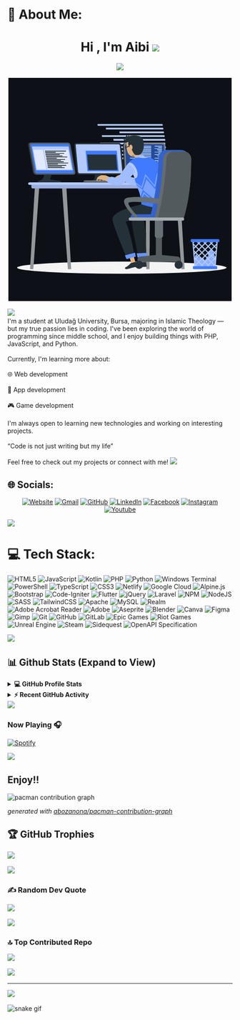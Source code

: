 # 💫 About Me:
<h1 align="center">Hi , I'm Aibi <img src="https://media.giphy.com/media/hvRJCLFzcasrR4ia7z/giphy.gif" width="35"></h1>
<p align="center">
 <a href="https://github.com/DenverCoder1/readme-typing-svg"><img src="https://readme-typing-svg.herokuapp.com?lines=Full-Stack+Web+Developer;Game%20|%20App%20|%20Web%20Development;Always%20learning%20new%20things&center=true&width=500&height=50&font=georgia"></a>
</p>
<p align="center"><img src="animation.gif" width="500" alt="animation.gif"></p>
<img src="https://user-images.githubusercontent.com/73097560/115834477-dbab4500-a447-11eb-908a-139a6edaec5c.gif">  
<br>
I'm a student at Uludağ University, Bursa, majoring in Islamic Theology — but my true passion lies in coding. I've been exploring the world of programming since middle school, and I enjoy building things with PHP, JavaScript, and Python.<br><br>Currently, I'm learning more about:<br><br>🌐 Web development<br><br>📱 App development<br><br>🎮 Game development<br><br>I'm always open to learning new technologies and working on interesting projects.<br><br>“Code is not just writing but my life”<br><br>Feel free to check out my projects or connect with me!

<img src="https://user-images.githubusercontent.com/73097560/115834477-dbab4500-a447-11eb-908a-139a6edaec5c.gif">  
<br>

## 🌐 Socials:

<p align="center">
  <a href="https://AibiProject.github.io/"><img src="https://img.icons8.com/bubbles/50/000000/web.png" alt="Website"/></a>
	<a href="mailto:faizdzakipaatria@gmail.com"><img src="https://img.icons8.com/bubbles/50/000000/gmail.png" alt="Gmail"/></a>
	<a href="https://github.com/AibiProject"><img src="https://img.icons8.com/bubbles/50/000000/github.png" alt="GitHub"/></a>
	<a href="https://linkedin.com/in/faiz-dzaki-patria"><img src="https://img.icons8.com/bubbles/50/000000/linkedin.png" alt="LinkedIn"/></a>
	<a href="https://www.facebook.com/faiz.dzaki"><img src="https://img.icons8.com/bubbles/50/000000/facebook-new.png" alt="Facebook"/></a>
	<a href="https://instagram.com/faizdzakii"><img src="https://img.icons8.com/bubbles/50/000000/instagram.png" alt="Instagram"/></a>
	<a href="https://www.youtube.com/@ftube1211"><img src="https://img.icons8.com/bubbles/50/000000/youtube.png" alt="Youtube"/></a>
	
</p>

<img src="https://user-images.githubusercontent.com/73097560/115834477-dbab4500-a447-11eb-908a-139a6edaec5c.gif">  
<br>

# 💻 Tech Stack:
![HTML5](https://img.shields.io/badge/html5-%23E34F26.svg?style=for-the-badge&logo=html5&logoColor=white) ![JavaScript](https://img.shields.io/badge/javascript-%23323330.svg?style=for-the-badge&logo=javascript&logoColor=%23F7DF1E) ![Kotlin](https://img.shields.io/badge/kotlin-%237F52FF.svg?style=for-the-badge&logo=kotlin&logoColor=white) ![PHP](https://img.shields.io/badge/php-%23777BB4.svg?style=for-the-badge&logo=php&logoColor=white) ![Python](https://img.shields.io/badge/python-3670A0?style=for-the-badge&logo=python&logoColor=ffdd54) ![Windows Terminal](https://img.shields.io/badge/Windows%20Terminal-%234D4D4D.svg?style=for-the-badge&logo=windows-terminal&logoColor=white) ![PowerShell](https://img.shields.io/badge/PowerShell-%235391FE.svg?style=for-the-badge&logo=powershell&logoColor=white) ![TypeScript](https://img.shields.io/badge/typescript-%23007ACC.svg?style=for-the-badge&logo=typescript&logoColor=white) ![CSS3](https://img.shields.io/badge/css3-%231572B6.svg?style=for-the-badge&logo=css3&logoColor=white) ![Netlify](https://img.shields.io/badge/netlify-%23000000.svg?style=for-the-badge&logo=netlify&logoColor=#00C7B7) ![Google Cloud](https://img.shields.io/badge/GoogleCloud-%234285F4.svg?style=for-the-badge&logo=google-cloud&logoColor=white) ![Alpine.js](https://img.shields.io/badge/alpinejs-white.svg?style=for-the-badge&logo=alpinedotjs&logoColor=%238BC0D0) ![Bootstrap](https://img.shields.io/badge/bootstrap-%238511FA.svg?style=for-the-badge&logo=bootstrap&logoColor=white) ![Code-Igniter](https://img.shields.io/badge/CodeIgniter-%23EF4223.svg?style=for-the-badge&logo=codeIgniter&logoColor=white) ![Flutter](https://img.shields.io/badge/Flutter-%2302569B.svg?style=for-the-badge&logo=Flutter&logoColor=white) ![jQuery](https://img.shields.io/badge/jquery-%230769AD.svg?style=for-the-badge&logo=jquery&logoColor=white) ![Laravel](https://img.shields.io/badge/laravel-%23FF2D20.svg?style=for-the-badge&logo=laravel&logoColor=white) ![NPM](https://img.shields.io/badge/NPM-%23CB3837.svg?style=for-the-badge&logo=npm&logoColor=white) ![NodeJS](https://img.shields.io/badge/node.js-6DA55F?style=for-the-badge&logo=node.js&logoColor=white) ![SASS](https://img.shields.io/badge/SASS-hotpink.svg?style=for-the-badge&logo=SASS&logoColor=white) ![TailwindCSS](https://img.shields.io/badge/tailwindcss-%2338B2AC.svg?style=for-the-badge&logo=tailwind-css&logoColor=white) ![Apache](https://img.shields.io/badge/apache-%23D42029.svg?style=for-the-badge&logo=apache&logoColor=white) ![MySQL](https://img.shields.io/badge/mysql-4479A1.svg?style=for-the-badge&logo=mysql&logoColor=white) ![Realm](https://img.shields.io/badge/Realm-39477F?style=for-the-badge&logo=realm&logoColor=white) ![Adobe Acrobat Reader](https://img.shields.io/badge/Adobe%20Acrobat%20Reader-EC1C24.svg?style=for-the-badge&logo=Adobe%20Acrobat%20Reader&logoColor=white) ![Adobe](https://img.shields.io/badge/adobe-%23FF0000.svg?style=for-the-badge&logo=adobe&logoColor=white) ![Aseprite](https://img.shields.io/badge/Aseprite-FFFFFF?style=for-the-badge&logo=Aseprite&logoColor=#7D929E) ![Blender](https://img.shields.io/badge/blender-%23F5792A.svg?style=for-the-badge&logo=blender&logoColor=white) ![Canva](https://img.shields.io/badge/Canva-%2300C4CC.svg?style=for-the-badge&logo=Canva&logoColor=white) ![Figma](https://img.shields.io/badge/figma-%23F24E1E.svg?style=for-the-badge&logo=figma&logoColor=white) ![Gimp](https://img.shields.io/badge/Gimp-657D8B?style=for-the-badge&logo=gimp&logoColor=FFFFFF) ![Git](https://img.shields.io/badge/git-%23F05033.svg?style=for-the-badge&logo=git&logoColor=white) ![GitHub](https://img.shields.io/badge/github-%23121011.svg?style=for-the-badge&logo=github&logoColor=white) ![GitLab](https://img.shields.io/badge/gitlab-%23181717.svg?style=for-the-badge&logo=gitlab&logoColor=white) ![Epic Games](https://img.shields.io/badge/epicgames-%23313131.svg?style=for-the-badge&logo=epicgames&logoColor=white) ![Riot Games](https://img.shields.io/badge/riotgames-D32936.svg?style=for-the-badge&logo=riotgames&logoColor=white) ![Unreal Engine](https://img.shields.io/badge/unrealengine-%23313131.svg?style=for-the-badge&logo=unrealengine&logoColor=white) ![Steam](https://img.shields.io/badge/steam-%23000000.svg?style=for-the-badge&logo=steam&logoColor=white) ![Sidequest](https://img.shields.io/badge/sidequest-%23101227.svg?style=for-the-badge&logo=sidequest&logoColor=white) ![OpenAPI Specification](https://img.shields.io/badge/openapiinitiative-%23000000.svg?style=for-the-badge&logo=openapiinitiative&logoColor=white)

<img src="https://user-images.githubusercontent.com/73097560/115834477-dbab4500-a447-11eb-908a-139a6edaec5c.gif">  
<br>

## 📊 Github Stats (Expand to View)

<details> 
  <summary><b>💻 GitHub Profile Stats</b></summary>
  <br/>
  <p align="center">
    <a href="https://github.com/AibiProject"><img align="center" src="https://github-readme-stats.vercel.app/api?username=AibiProject&theme=algolia&hide_border=false&include_all_commits=true&count_private=true" alt="AibiProject" height="192px"/></a>
	</p>
	<p  align="center">
	  <img src="https://nirzak-streak-stats.vercel.app/?user=AibiProject&theme=algolia&hide_border=false" alt="AibiProject" height="192px"/>
	</p>
 <p  align="center">
	  <img src="https://github-readme-stats.vercel.app/api/top-langs/?username=AibiProject&theme=algolia&hide_border=false&include_all_commits=true&count_private=true&layout=compact" alt="AibiProject" height="192px"/>
	</p>
  
  <br/>
  <b>Note:</b> Top languages is only a metric of the languages my public code consists of and doesn't reflect experience or skill level.
  </p>
</details>

<details>
  <summary><b>⚡ Recent GitHub Activity</b></summary>
  <br/>
	<a href="https://github.com/AibiProject"><img alt="Aibi's Activity Graph" src="https://github-readme-activity-graph.vercel.app/graph?username=AibiProject&custom_title=Aibi's%20Contribution%20Graph&theme=react-dark" /></a>
  <br/>

</details>


<img src="https://user-images.githubusercontent.com/73097560/115834477-dbab4500-a447-11eb-908a-139a6edaec5c.gif">  
<br>

### Now Playing 🎧

[![Spotify](https://github-readme-remake.vercel.app/api/spotify)](https://open.spotify.com/playlist/3HJoGDa3BkjnbSxG5ebn7e)
<br/>

<img src="https://user-images.githubusercontent.com/73097560/115834477-dbab4500-a447-11eb-908a-139a6edaec5c.gif">  
<br>

## Enjoy!!
<picture>
  <source media="(prefers-color-scheme: dark)" srcset="https://raw.githubusercontent.com/AibiProject/AibiProject/output/pacman-contribution-graph-dark.svg">
  <source media="(prefers-color-scheme: light)" srcset="https://raw.githubusercontent.com/AibiProject/AibiProject/output/pacman-contribution-graph.svg">
  <img alt="pacman contribution graph" src="https://raw.githubusercontent.com/AibiProject/AibiProject/output/pacman-contribution-graph.svg">
</picture>

_generated with [abozanona/pacman-contribution-graph](https://abozanona.github.io/pacman-contribution-graph/)_



## 🏆 GitHub Trophies
![](https://github-profile-trophy.vercel.app/?username=AibiProject&theme=radical&no-frame=false&no-bg=false&margin-w=4)

<img src="https://user-images.githubusercontent.com/73097560/115834477-dbab4500-a447-11eb-908a-139a6edaec5c.gif">  
<br>

### ✍️ Random Dev Quote
![](https://quotes-github-readme.vercel.app/api?type=horizontal&theme=radical)

<img src="https://user-images.githubusercontent.com/73097560/115834477-dbab4500-a447-11eb-908a-139a6edaec5c.gif">  
<br>

### 🔝 Top Contributed Repo
![](https://github-contributor-stats.vercel.app/api?username=AibiProject&limit=5&theme=dark&combine_all_yearly_contributions=true)

<img src="https://user-images.githubusercontent.com/73097560/115834477-dbab4500-a447-11eb-908a-139a6edaec5c.gif">  
<br>

---
[![](https://visitcount.itsvg.in/api?id=AibiProject&icon=0&color=0)](https://visitcount.itsvg.in)

![snake gif](https://github.com/YOUR_USERNAME/YOUR_USERNAME/blob/output/github-contribution-grid-snake.gif)
